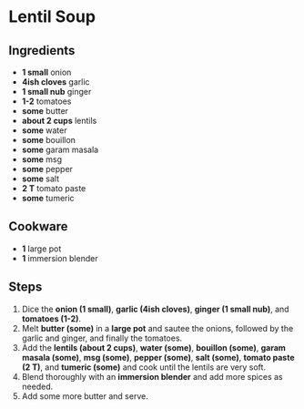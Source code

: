 # Lentil Soup


## Ingredients
- **1 small** onion
- **4ish cloves** garlic
- **1 small nub** ginger
- **1-2** tomatoes
- **some** butter
- **about 2 cups** lentils
- **some** water
- **some** bouillon
- **some** garam masala
- **some** msg
- **some** pepper
- **some** salt
- **2 T** tomato paste
- **some** tumeric

## Cookware
- **1** large pot
- **1** immersion blender

## Steps
1. Dice the **onion (1 small)**, **garlic (4ish cloves)**, **ginger (1 small nub)**, and **tomatoes (1-2)**.
2. Melt **butter (some)** in a **large pot** and sautee the onions, followed by the garlic and ginger, and finally the tomatoes.
3. Add the **lentils (about 2 cups)**, **water (some)**, **bouillon (some)**, **garam masala (some)**, **msg (some)**, **pepper (some)**, **salt (some)**, **tomato paste (2 T)**, and **tumeric (some)** and cook until the lentils are very soft.
4. Blend thoroughly with an **immersion blender** and add more spices as needed.
5. Add some more butter and serve.
